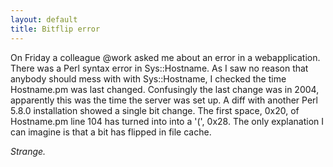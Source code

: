 ```yaml
---
layout: default
title: Bitflip error
---
```


On Friday a colleague @work asked me about an
error in a webapplication. There was a Perl syntax
error in Sys::Hostname. As I saw no reason that anybody should mess with with Sys::Hostname, I checked the time Hostname.pm was last changed.
Confusingly the last change was in 2004, apparently this was the time the server was set up.
A diff with another
Perl 5.8.0 installation showed a single bit change.
The first space, 0x20, of Hostname.pm line 104 has turned into into a '(', 0x28.
The only explanation I can imagine is that a bit has flipped in file cache.

<em>Strange.</em>
